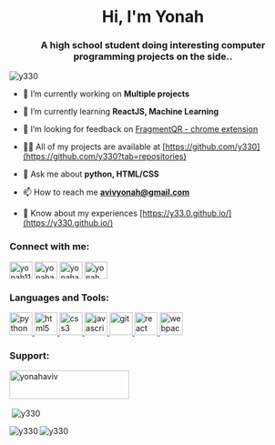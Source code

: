 <h1 align="center">Hi, I'm Yonah</h1>
<h3 align="center">A high school student doing interesting computer programming projects on the side..</h3>

<p align="left"> <img src="https://komarev.com/ghpvc/?username=y330&label=Profile%20views&color=0e75b6&style=flat" alt="y330" /> </p>

- 🔭 I’m currently working on **Multiple projects**

- 🌱 I’m currently learning **ReactJS, Machine Learning**

- 🤝 I’m looking for feedback on [FragmentQR - chrome extension](https://y330.github.io/FragmentQR)

- 👨‍💻 All of my projects are available at [https://github.com/y330](https://github.com/y330?tab=repositories)

- 💬 Ask me about **python, HTML/CSS**

- 📫 How to reach me **avivyonah@gmail.com**

- 📄 Know about my experiences [https://y33.0.github.io/](https://y330.github.io/)

<h3 align="left">Connect with me:</h3>
<p align="left">
<a href="https://codepen.io/yonah1111" target="blank"><img align="center" src="https://cdn.jsdelivr.net/npm/simple-icons@3.0.1/icons/codepen.svg" alt="yonah1111" height="30" width="40" /></a>
<a href="https://codesandbox.com/yonahaviv" target="blank"><img align="center" src="https://cdn.jsdelivr.net/npm/simple-icons@3.0.1/icons/codesandbox.svg" alt="yonahaviv" height="30" width="40" /></a>
<a href="https://kaggle.com/yonahaviv" target="blank"><img align="center" src="https://cdn.jsdelivr.net/npm/simple-icons@3.0.1/icons/kaggle.svg" alt="yonahaviv" height="30" width="40" /></a>
<a href="https://www.youtube.com/c/yonah aviv" target="blank"><img align="center" src="https://cdn.jsdelivr.net/npm/simple-icons@3.0.1/icons/youtube.svg" alt="yonah aviv" height="30" width="40" /></a>
</p>

<h3 align="left">Languages and Tools:</h3>
<p align="left"> 
  <a href="https://www.python.org" target="_blank"> <img src="https://devicons.github.io/devicon/devicon.git/icons/python/python-original.svg" alt="python" width="40" height="40"/> </a>  
  <a href="https://www.w3.org/html/" target="_blank"> <img src="https://devicons.github.io/devicon/devicon.git/icons/html5/html5-original-wordmark.svg" alt="html5" width="40" height="40"/> </a>
  <a href="https://www.w3schools.com/css/" target="_blank"> <img src="https://devicons.github.io/devicon/devicon.git/icons/css3/css3-original-wordmark.svg" alt="css3" width="40" height="40"/> </a>
  <a href="https://developer.mozilla.org/en-US/docs/Web/JavaScript" target="_blank"> <img src="https://devicons.github.io/devicon/devicon.git/icons/javascript/javascript-original.svg" alt="javascript" width="40" height="40"/> </a>
  <a href="https://git-scm.com/" target="_blank"> <img src="https://www.vectorlogo.zone/logos/git-scm/git-scm-icon.svg" alt="git" width="40" height="40"/> </a> 
  <a href="https://reactjs.org/" target="_blank"> <img src="https://devicons.github.io/devicon/devicon.git/icons/react/react-original-wordmark.svg" alt="react" width="40" height="40"/> </a>
  <a href="https://webpack.js.org" target="_blank"> <img src="https://devicons.github.io/devicon/devicon.git/icons/webpack/webpack-original.svg" alt="webpack" width="40" height="40"/> </a> 
</p>

<h3 align="left">Support:</h3>
<p><a href="https://www.buymeacoffee.com/yonahaviv"> <img align="left" src="https://cdn.buymeacoffee.com/buttons/v2/default-yellow.png" height="50" width="210" alt="yonahaviv" /></a></p><br><br><br>



<p>&nbsp;<img align="center" src="https://github-readme-stats.vercel.app/api?username=y330&show_icons=true&theme=dracula&locale=en" alt="y330" /></p>

<p><img align="left" src="https://github-readme-stats.vercel.app/api/top-langs?username=y330&show_icons=true&theme=dracula&locale=en&layout=compact" alt="y330" /></p>


<p><img align="center" src="https://github-readme-streak-stats.herokuapp.com/?user=y330&theme=dark" alt="y330" /></p>

